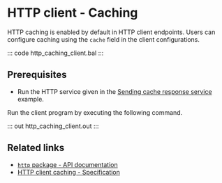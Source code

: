 # HTTP client - Caching

HTTP caching is enabled by default in HTTP client endpoints. Users can configure caching using the `cache` field in the client configurations.

::: code http_caching_client.bal :::

## Prerequisites
- Run the HTTP service given in the [Sending cache response service](learn/by-example/http-service-cache-response/) example.

Run the client program by executing the following command.

::: out http_caching_client.out :::

## Related links
- [`http` package - API documentation](https://lib.ballerina.io/ballerina/http/latest/)
- [HTTP client caching - Specification](/spec/http/#2412-caching)
